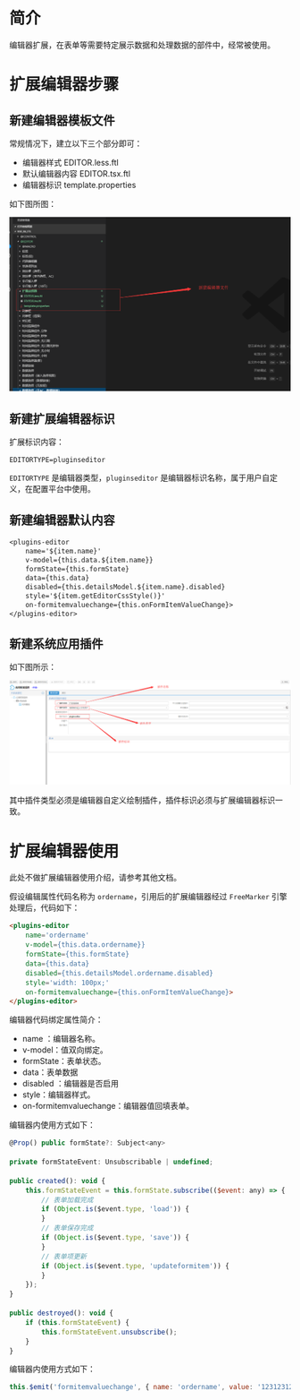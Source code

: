 # 简介


编辑器扩展，在表单等需要特定展示数据和处理数据的部件中，经常被使用。


# 扩展编辑器步骤


## 新建编辑器模板文件

常规情况下，建立以下三个部分即可：
- 编辑器样式 EDITOR.less.ftl
- 默认编辑器内容 EDITOR.tsx.ftl
- 编辑器标识 template.properties

如下图所图：

![编辑器文件](../../imgs/plugins-editor/editor-files.png)

## 新建扩展编辑器标识

扩展标识内容：

```freemarker
EDITORTYPE=pluginseditor
```
`EDITORTYPE` 是编辑器类型，`pluginseditor` 是编辑器标识名称，属于用户自定义，在配置平台中使用。


## 新建编辑器默认内容

```freemarker
<plugins-editor 
    name='${item.name}' 
    v-model={this.data.${item.name}} 
    formState={this.formState} 
    data={this.data} 
    disabled={this.detailsModel.${item.name}.disabled} 
    style='${item.getEditorCssStyle()}'   
    on-formitemvaluechange={this.onFormItemValueChange}>
</plugins-editor>
```


## 新建系统应用插件

如下图所示：

![系统应用插件](../../imgs/plugins-editor/plugins-editor.png)

其中插件类型必须是编辑器自定义绘制插件，插件标识必须与扩展编辑器标识一致。

# 扩展编辑器使用


此处不做扩展编辑器使用介绍，请参考其他文档。


假设编辑属性代码名称为  `ordername`，引用后的扩展编辑器经过 `FreeMarker` 引擎处理后，代码如下：
```html
<plugins-editor 
    name='ordername' 
    v-model={this.data.ordername}} 
    formState={this.formState} 
    data={this.data} 
    disabled={this.detailsModel.ordername.disabled} 
    style='width: 100px;'   
    on-formitemvaluechange={this.onFormItemValueChange}>
</plugins-editor>
```

编辑器代码绑定属性简介：

- name ：编辑器名称。
- v-model：值双向绑定。
- formState：表单状态。
- data：表单数据
- disabled ：编辑器是否启用
- style：编辑器样式。
- on-formitemvaluechange：编辑器值回填表单。

编辑器内使用方式如下：
```javascript
@Prop() public formState?: Subject<any>

private formStateEvent: Unsubscribable | undefined;

public created(): void {
    this.formStateEvent = this.formState.subscribe(($event: any) => {
        // 表单加载完成
        if (Object.is($event.type, 'load')) {
        }
        // 表单保存完成
        if (Object.is($event.type, 'save')) {
        }
        // 表单项更新
        if (Object.is($event.type, 'updateformitem')) {
        }
    });
}

public destroyed(): void {
    if (this.formStateEvent) {
        this.formStateEvent.unsubscribe();
    }
}
```
编辑器内使用方式如下：
```javascript
this.$emit('formitemvaluechange', { name: 'ordername', value: '123123123132132132' });
```